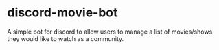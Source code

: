 # discord-movie-bot
A simple bot for discord to allow users to manage a list of movies/shows they would like to watch as a community.
